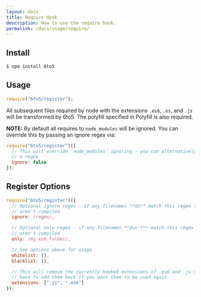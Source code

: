 ```yaml
---
layout: docs
title: Require Hook
description: How to use the require hook.
permalink: /docs/usage/require/
---
```


## Install

```sh
$ npm install 6to5
```

## Usage

```js
require("6to5/register");
```

All subsequent files required by node with the extensions `.es6`, `.es`, and
`.js` will be transformed by 6to5. The polyfill specified in Polyfill is also
required.

**NOTE:** By default all requires to `node_modules` will be ignored. You can
override this by passing an ignore regex via:

```js
require("6to5/register")({
  // This will override `node_modules` ignoring - you can alternatively pass
  // a regex
  ignore: false
});
```

## Register Options

```javascript
require("6to5/register")({
  // Optional ignore regex - if any filenames **do** match this regex then they
  // aren't compiled
  ignore: /regex/,

  // Optional only regex - if any filenames **don't** match this regex then they
  // aren't compiled
  only: /my_es6_folder/,

  // See options above for usage
  whitelist: [],
  blacklist: [],

  // This will remove the currently hooked extensions of .es6 and .js so you'll
  // have to add them back if you want them to be used again.
  extensions: [".js", ".es6"]
});
```
